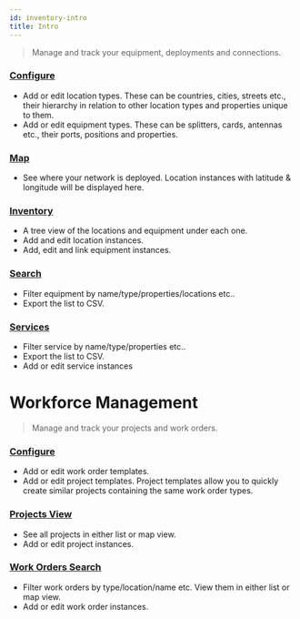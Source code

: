 ```yaml
---
id: inventory-intro
title: Intro
---
```


> Manage and track your equipment, deployments and connections.

### [Configure](/inventory/configure)
- Add or edit location types. These can be countries, cities, streets etc., their hierarchy in relation to other location types and properties unique to them.
- Add or edit equipment types. These can be splitters, cards, antennas etc., their ports, positions and properties.

### [Map](/inventory/map)
- See where your network is deployed. Location instances with latitude & longitude will be displayed here.

### [Inventory](/inventory/inventory)
- A tree view of the locations and equipment under each one.
- Add and edit location instances.
- Add, edit and link equipment instances.

### [Search](/inventory/search)
- Filter equipment by name/type/properties/locations etc..
- Export the list to CSV.

### [Services](/inventory/services)
- Filter service by name/type/properties etc..
- Export the list to CSV.
- Add or edit service instances

# Workforce Management
> Manage and track your projects and work orders.

### [Configure](/workorders/configure)
- Add or edit work order templates.
- Add or edit project templates. Project templates allow you to quickly create similar projects containing the same work order types.


### [Projects View](/workorders/projects)
- See all projects in either list or map view.
- Add or edit project instances.

### [Work Orders Search](/workorders/search)
- Filter work orders by type/location/name etc. View them in either list or map view.
- Add or edit work order instances.
